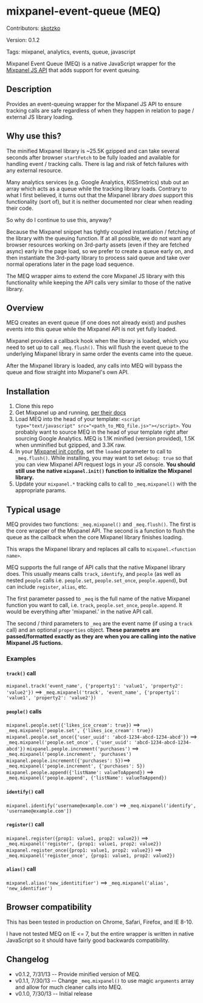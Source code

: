 mixpanel-event-queue (MEQ)
====================
Contributors: [skotzko](https://github.com/skotzko)

Version: 0.1.2

Tags: mixpanel, analytics, events, queue, javascript

Mixpanel Event Queue (MEQ) is a native JavaScript wrapper for the [Mixpanel JS API](https://mixpanel.com/docs/integration-libraries/javascript-full-api) that adds support for event queuing.

## Description
Provides an event-queuing wrapper for the Mixpanel JS API to ensure tracking calls are safe regardless of when they happen in relation to page / external JS library loading.

## Why use this?
The minified Mixpanel library is ~25.5K gzipped and can take several seconds after browser `startFetch` to be fully loaded and available for handling event / tracking calls. There is lag and risk of fetch failures with any external resource.

Many analytics services (e.g. Google Analytics, KISSmetrics) stub out an array which acts as a queue while the tracking library loads. Contrary to what I first believed, it turns out that the Mixpanel library *does* support this functionality (sort of), but it is neither documented nor clear when reading their code.

So why do I continue to use this, anyway?

Because the Mixpanel snippet has tightly coupled instantiation / fetching of the library with the queuing function. If at all possible, we do not want any browser resources working on 3rd-party assets (even if they are fetched async) early in the page load, so we prefer to create a queue early on, and then instantiate the 3rd-party library to process said queue and take over normal operations later in the page load sequence.

The MEQ wrapper aims to extend the core Mixpanel JS library with this functionality while keeping the API calls very similar to those of the native library.

## Overview
MEQ creates an event queue (if one does not already exist) and pushes events into this queue while the Mixpanel API is not yet fully loaded. 

Mixpanel provides a callback hook when the library is loaded, which you need to set up to call `_meq.flush()`. This will flush the event queue to the underlying Mixpanel library in same order the events came into the queue.

After the Mixpanel library is loaded, any calls into MEQ will bypass the queue and flow straight into Mixpanel's own API.

## Installation
1. Clone this repo
2. Get Mixpanel up and running, [per their docs](https://mixpanel.com/docs/getting-started/step-by-step-integration-tutorial)
3. Load MEQ into the head of your template: `<script type="text/javascript" src="<path_to_MEQ_file.js>"></script>`. You probably want to source MEQ in the head of your template right after sourcing Google Analytics. MEQ is 1.1K minified (version provided), 1.5K when unminified but gzipped, and 3.3K raw.
4. In your [Mixpanel init config](https://mixpanel.com/docs/integration-libraries/javascript-full-api#init), set the `loaded` parameter to call to `_meq.flush()`. While installing, you may want to set `debug: true` so that you can view Mixpanel API request logs in your JS console. **You should still use the native `mixpanel.init()` function to initialize the Mixpanel library.**
5. Update your `mixpanel.*` tracking calls to call to `_meq.mixpanel()` with the appropriate params. 


## Typical usage
MEQ provides two functions: `_meq.mixpanel()` and `_meq.flush()`. The first is the core wrapper of the Mixpanel API. The second is a function to flush the queue as the callback when the core Mixpanel library finishes loading.

This wraps the Mixpanel library and replaces all calls to `mixpanel.<function name>`.

MEQ supports the full range of API calls that the native Mixpanel library does. This usually means calls `track`, `identify`, and `people` (as well as nested `people` calls i.e. `people.set`, `people.set_once`, `people.append`), but can include `register`, `alias`, etc.

The first parameter passed to `_meq` is the full name of the native Mixpanel function you want to call, i.e. `track`, `people.set_once`, `people.append`. It would be everything after 'mixpanel.' in the native API call.

The second / third parameters to `_meq` are the event name (if using a `track` call) and an optional `properties` object. **These parametrs are passed/formatted exactly as they are when you are calling into the native Mixpanel JS fuctions.**

### Examples
#### `track()` call
`mixpanel.track('event_name', {'property1': 'value1', 'property2': 'value2'})` ==> `_meq.mixpanel('track', 'event_name', {'property1': 'value1', 'property2': 'value2'})`


#### `people()` calls
`mixpanel.people.set({'likes_ice_cream': true})` ==> `_meq.mixpanel('people.set', {'likes_ice_cream': true})`
`mixpanel.people.set_once({'user_uuid': 'abcd-1234-abcd-1234-abcd'})` ==> `_meq.mixpanel('people.set_once', {'user_uuid': 'abcd-1234-abcd-1234-abcd'})`
`mixpanel.people.increment('purchases')` ==> `_meq.mixpanel('people.increment', 'purchases')`
`mixpanel.people.increment({'purchases': 5})`==> `_meq.mixpanel('people.increment', {'purchases': 5})`
`mixpanel.people.append({'listName': valueToAppend})` ==> `_meq.mixpanel('people.append', {'listName': valueToAppend})`


#### `identify()` call
`mixpanel.identify('username@example.com')` ==> `_meq.mixpanel('identify', 'username@example.com'])`


#### `register()` call
`mixpanel.register({prop1: value1, prop2: value2})` ==> `_meq.mixpanel('register', {prop1: value1, prop2: value2})`
`mixpanel.register_once({prop1: value1, prop2: value2})` ==> `_meq.mixpanel('register_once', {prop1: value1, prop2: value2})`


#### `alias()` call
`mixpanel.alias('new_identitifier')` ==> `_meq.mixpanel('alias', 'new_identifier')`


## Browser compatibility
This has been tested in production on Chrome, Safari, Firefox, and IE 8-10.

I have not tested MEQ on IE <= 7, but the entire wrapper is written in native JavaScript so it should have fairly good backwards compatibility.

## Changelog
* v0.1.2, 7/31/13 -- Provide minified version of MEQ.
* v0.1.1, 7/30/13 -- Change `_meq.mixpanel()` to use magic `arguments` array and allow for much cleaner calls into MEQ.
* v0.1.0, 7/30/13 -- Initial release